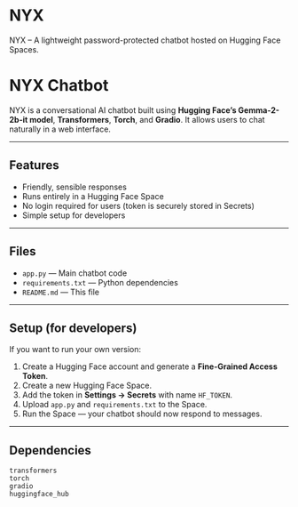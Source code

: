 # NYX
NYX – A lightweight password-protected chatbot hosted on Hugging Face Spaces.
# NYX Chatbot

NYX is a conversational AI chatbot built using **Hugging Face’s Gemma-2-2b-it model**, **Transformers**, **Torch**, and **Gradio**. It allows users to chat naturally in a web interface.

---

## Features

- Friendly, sensible responses
- Runs entirely in a Hugging Face Space
- No login required for users (token is securely stored in Secrets)
- Simple setup for developers

---

## Files

- `app.py` — Main chatbot code
- `requirements.txt` — Python dependencies
- `README.md` — This file

---

## Setup (for developers)

If you want to run your own version:

1. Create a Hugging Face account and generate a **Fine-Grained Access Token**.
2. Create a new Hugging Face Space.
3. Add the token in **Settings → Secrets** with name `HF_TOKEN`.
4. Upload `app.py` and `requirements.txt` to the Space.
5. Run the Space — your chatbot should now respond to messages.

---

## Dependencies

```text
transformers
torch
gradio
huggingface_hub

